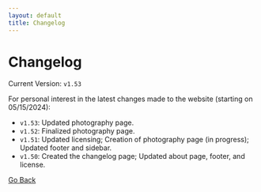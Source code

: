 ```yaml
---
layout: default
title: Changelog
---
```


# Changelog

Current Version: `v1.53`

For personal interest in the latest changes made to the website (starting on 05/15/2024):

* `v1.53`: Updated photography page.
* `v1.52`: Finalized photography page.
* `v1.51`: Updated licensing; Creation of photography page (in progress); Updated footer and sidebar.
* `v1.50`: Created the changelog page; Updated about page, footer, and license.

[Go Back](/index.html)